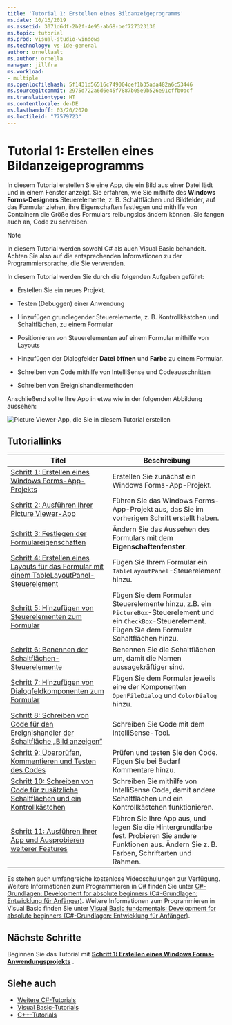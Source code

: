 ```yaml
---
title: 'Tutorial 1: Erstellen eines Bildanzeigeprogramms'
ms.date: 10/16/2019
ms.assetid: 3071d6df-2b2f-4e95-ab68-bef727323136
ms.topic: tutorial
ms.prod: visual-studio-windows
ms.technology: vs-ide-general
author: ornellaalt
ms.author: ornella
manager: jillfra
ms.workload:
- multiple
ms.openlocfilehash: 5f1431d56516c749004cef1b35ada482a6c53446
ms.sourcegitcommit: 2975d722a6d6e45f7887b05e9b526e91cffb0bcf
ms.translationtype: HT
ms.contentlocale: de-DE
ms.lasthandoff: 03/20/2020
ms.locfileid: "77579723"
---
```

# <a name="tutorial-1-create-a-picture-viewer"></a>Tutorial 1: Erstellen eines Bildanzeigeprogramms

In diesem Tutorial erstellen Sie eine App, die ein Bild aus einer Datei lädt und in einem Fenster anzeigt. Sie erfahren, wie Sie mithilfe des **Windows Forms-Designers** Steuerelemente, z. B. Schaltflächen und Bildfelder, auf das Formular ziehen, ihre Eigenschaften festlegen und mithilfe von Containern die Größe des Formulars reibungslos ändern können. Sie fangen auch an, Code zu schreiben.

> [!NOTE]
> In diesem Tutorial werden sowohl C# als auch Visual Basic behandelt. Achten Sie also auf die entsprechenden Informationen zu der Programmiersprache, die Sie verwenden.

In diesem Tutorial werden Sie durch die folgenden Aufgaben geführt:

* Erstellen Sie ein neues Projekt.

* Testen (Debuggen) einer Anwendung

* Hinzufügen grundlegender Steuerelemente, z. B. Kontrollkästchen und Schaltflächen, zu einem Formular

* Positionieren von Steuerelementen auf einem Formular mithilfe von Layouts

* Hinzufügen der Dialogfelder **Datei öffnen** und **Farbe** zu einem Formular.

* Schreiben von Code mithilfe von IntelliSense und Codeausschnitten

* Schreiben von Ereignishandlermethoden

Anschließend sollte Ihre App in etwa wie in der folgenden Abbildung aussehen:

![Picture Viewer-App, die Sie in diesem Tutorial erstellen](../ide/media/express_pictureviewerdone.png)

## <a name="tutorial-links"></a>Tutoriallinks

|Titel|Beschreibung|
|-----------|-----------------|
|[Schritt 1: Erstellen eines Windows Forms-App-Projekts](../ide/step-1-create-a-windows-forms-application-project.md)|Erstellen Sie zunächst ein Windows Forms-App-Projekt.|
|[Schritt 2: Ausführen Ihrer Picture Viewer-App](../ide/step-2-run-your-program.md)|Führen Sie das Windows Forms-App-Projekt aus, das Sie im vorherigen Schritt erstellt haben.|
|[Schritt 3: Festlegen der Formulareigenschaften](../ide/step-3-set-your-form-properties.md)|Ändern Sie das Aussehen des Formulars mit dem **Eigenschaftenfenster**.|
|[Schritt 4: Erstellen eines Layouts für das Formular mit einem TableLayoutPanel-Steuerelement](../ide/step-4-lay-out-your-form-with-a-tablelayoutpanel-control.md)|Fügen Sie Ihrem Formular ein `TableLayoutPanel`-Steuerelement hinzu.|
|[Schritt 5: Hinzufügen von Steuerelementen zum Formular](../ide/step-5-add-controls-to-your-form.md)|Fügen Sie dem Formular Steuerelemente hinzu, z.B. ein `PictureBox`-Steuerelement und ein `CheckBox`-Steuerelement. Fügen Sie dem Formular Schaltflächen hinzu.|
|[Schritt 6: Benennen der Schaltflächen-Steuerelemente](../ide/step-6-name-your-button-controls.md)|Benennen Sie die Schaltflächen um, damit die Namen aussagekräftiger sind.|
|[Schritt 7: Hinzufügen von Dialogfeldkomponenten zum Formular](../ide/step-7-add-dialog-components-to-your-form.md)|Fügen Sie dem Formular jeweils eine der Komponenten `OpenFileDialog` und `ColorDialog` hinzu.|
|[Schritt 8: Schreiben von Code für den Ereignishandler der Schaltfläche „Bild anzeigen“](../ide/step-8-write-code-for-the-show-a-picture-button-event-handler.md)|Schreiben Sie Code mit dem IntelliSense-Tool.|
|[Schritt 9: Überprüfen, Kommentieren und Testen des Codes](../ide/step-9-review-comment-and-test-your-code.md)|Prüfen und testen Sie den Code. Fügen Sie bei Bedarf Kommentare hinzu.|
|[Schritt 10: Schreiben von Code für zusätzliche Schaltflächen und ein Kontrollkästchen](../ide/step-10-write-code-for-additional-buttons-and-a-check-box.md)|Schreiben Sie mithilfe von IntelliSense Code, damit andere Schaltflächen und ein Kontrollkästchen funktionieren.|
|[Schritt 11: Ausführen Ihrer App und Ausprobieren weiterer Features](../ide/step-11-run-your-program-and-try-other-features.md)|Führen Sie Ihre App aus, und legen Sie die Hintergrundfarbe fest. Probieren Sie andere Funktionen aus. Ändern Sie z. B. Farben, Schriftarten und Rahmen.|

Es stehen auch umfangreiche kostenlose Videoschulungen zur Verfügung. Weitere Informationen zum Programmieren in C# finden Sie unter [C#-Grundlagen: Development for absolute beginners (C#-Grundlagen: Entwicklung für Anfänger)](https://channel9.msdn.com/Series/C-Sharp-Fundamentals-Development-for-Absolute-Beginners). Weitere Informationen zum Programmieren in Visual Basic finden Sie unter [Visual Basic fundamentals: Development for absolute beginners (C#-Grundlagen: Entwicklung für Anfänger)](https://channel9.msdn.com/Series/Visual-Basic-Development-for-Absolute-Beginners).

## <a name="next-steps"></a>Nächste Schritte

Beginnen Sie das Tutorial mit **[Schritt 1: Erstellen eines Windows Forms-Anwendungsprojekts](../ide/step-1-create-a-windows-forms-application-project.md)** .

## <a name="see-also"></a>Siehe auch

* [Weitere C#-Tutorials](/visualstudio/get-started/csharp/)
* [Visual Basic-Tutorials](/visualstudio/get-started/visual-basic/)
* [C++-Tutorials](/cpp/get-started/tutorial-console-cpp)
